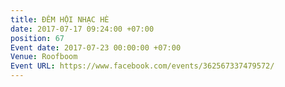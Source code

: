 ```yaml
---
title: ĐÊM HỘI NHẠC HÈ
date: 2017-07-17 09:24:00 +07:00
position: 67
Event date: 2017-07-23 00:00:00 +07:00
Venue: Roofboom
Event URL: https://www.facebook.com/events/362567337479572/
---
```


